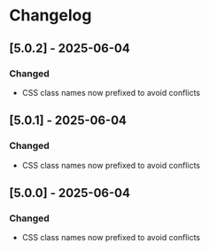 # Changelog

## [5.0.2] - 2025-06-04

### Changed
- CSS class names now prefixed to avoid conflicts

## [5.0.1] - 2025-06-04

### Changed
- CSS class names now prefixed to avoid conflicts

## [5.0.0] - 2025-06-04

### Changed
- CSS class names now prefixed to avoid conflicts